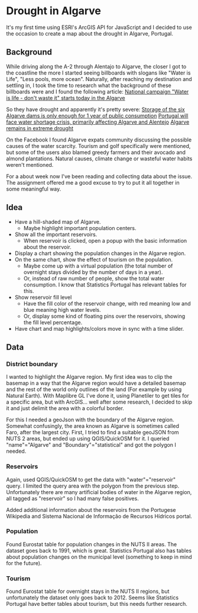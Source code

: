 # Drought in Algarve

It's my first time using ESRI's ArcGIS API for JavaScript and I decided to use the occasion to create
a map about the drought in Algarve, Portugal.

## Background
While driving along the A-2 through Alentajo to Algarve, 
the closer I got to the coastline the more I started seeing billboards with slogans like "Water is Life",
"Less pools, more ocean". Naturally, after reaching my destination and settling in,
I took the time to research what the background of these billboards were and I found the following article:
[National campaign "Water is life - don't waste it" starts today in the Algarve](https://www.sulinformacao.pt/en/2023/06/campanha-nacional-agua-e-vida-nao-a-desperdice-arranca-hoje-no-algarve/)

So they have drought and apparently it's pretty severe:
[Storage of the six Algarve dams is only enough for 1 year of public consumption](https://www.sulinformacao.pt/en/2022/10/armazenamento-das-seis-barragens-algarvias-so-da-para-1-ano-de-consumo-publico)
[Portugal will face water shortage crisis, primarily affecting Algarve and Alentejo](https://www.portugalresident.com/portugal-will-face-water-shortage-crisis-primarily-affecting-algarve-and-alentejo/)
[Algarve remains in extreme drought](https://www.theportugalnews.com/news/2024-04-05/algarve-remains-in-extreme-drought/87620)

On the Facebook I found Algarve expats community discussing the possible causes of the water scarcity.
Tourism and golf specifically were mentioned, but some of the users also blamed greedy farmers and their avocado and almond plantations.
Natural causes, climate change or wasteful water habits weren't mentioned.

For a about week now I've been reading and collecting data about the issue. The assignment offered me a good excuse to
try to put it all together in some meaningful way.

## Idea
* Have a hill-shaded map of Algarve.
  * Maybe highlight important population centers.
* Show all the important reservoirs.
  * When reservoir is clicked, open a popup with the basic information about the reservoir.
* Display a chart showing the population changes in the Algarve region.
* On the same chart, show the effect of tourism on the population.
  * Maybe come up with a virtual population (the total number of overnight stays divided by the number of days in a year).
  * Or, instead of raw number of people, show the total water consumption. I know that Statistics Portugal has relevant tables for this.
* Show reservoir fill level
  * Have the fill color of the reservoir change, with red meaning low and blue meaning high water levels.
  * Or, display some kind of floating pins over the reservoirs, showing the fill level percentage.
* Have chart and map highlights/colors move in sync with a time slider.

## Data
### District boundary
I wanted to highlight the Algarve region. My first idea was to clip the basemap in a way that the Algarve region
would have a detailed basemap and the rest of the world only outlines of the land (For example by using Natural Earth).
With Maplibre GL I've done it, using Planetiler to get tiles for a specific area, but with ArcGIS...
well after some research, I decided to skip it and just delimit the area with a colorful border.

For this I needed a geoJson with the boundary of the Algarve region. Somewhat confusingly,
the area known as Algarve is sometimes called Faro, after the largest city. First, I tried to find a suitable geoJSON from NUTS 2 areas,
but ended up using QGIS/QuickOSM for it. I queried "name"="Algarve" and "Boundary"="statistical" and got the polygon I needed.

### Reservoirs
Again, used QGIS/QuickOSM to get the data with "water"="reservoir" query. I limited the query area with the polygon from the previous step. 
Unfortunately there are many artificial bodies of water in the Algarve region, all tagged as "reservoir" so I had many false positives. 

Added additional information about the reservoirs from the Portugese Wikipedia and Sistema Nacional de Informação de Recursos Hídricos portal.

### Population
Found Eurostat table for population changes in the NUTS II areas. The dataset goes back to 1991, which is great.
Statistics Portugal also has tables about population changes on the municipal level (something to keep in mind for the future).

### Tourism
Found Eurostat table for overnight stays in the NUTS II regions, but unfortunately the dataset only goes back to 2012.
Seems like Statistics Portugal have better tables about tourism, but this needs further research.

